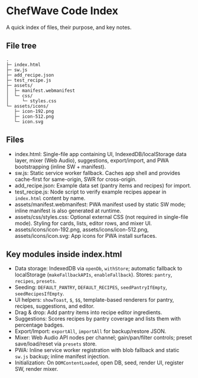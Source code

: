 # ChefWave Code Index

A quick index of files, their purpose, and key notes.

## File tree

```
.
├─ index.html
├─ sw.js
├─ add_recipe.json
├─ test_recipe.js
├─ assets/
│  ├─ manifest.webmanifest
│  └─ css/
│     └─ styles.css
└─ assets/icons/
   ├─ icon-192.png
   ├─ icon-512.png
   └─ icon.svg
```

## Files

- index.html: Single-file app containing UI, IndexedDB/localStorage data layer, mixer (Web Audio), suggestions, export/import, and PWA bootstrapping (inline SW + manifest).
- sw.js: Static service worker fallback. Caches app shell and provides cache-first for same-origin, SWR for cross-origin.
- add_recipe.json: Example data set (pantry items and recipes) for import.
- test_recipe.js: Node script to verify example recipes appear in `index.html` content by name.
- assets/manifest.webmanifest: PWA manifest used by static SW mode; inline manifest is also generated at runtime.
- assets/css/styles.css: Optional external CSS (not required in single-file mode). Styling for cards, lists, editor rows, and mixer UI.
- assets/icons/icon-192.png, assets/icons/icon-512.png, assets/icons/icon.svg: App icons for PWA install surfaces.

## Key modules inside index.html

- Data storage: IndexedDB via `openDb`, `withStore`; automatic fallback to localStorage (`makeFallbackAPIs`, `enableFallback`). Stores: `pantry`, `recipes`, `presets`.
- Seeding: `DEFAULT_PANTRY`, `DEFAULT_RECIPES`, `seedPantryIfEmpty`, `seedRecipesIfEmpty`.
- UI helpers: `showToast`, `$`, `$$`, template-based renderers for pantry, recipes, suggestions, and editor.
- Drag & drop: Add pantry items into recipe editor ingredients.
- Suggestions: Scores recipes by pantry coverage and lists them with percentage badges.
- Export/Import: `exportAll`, `importAll` for backup/restore JSON.
- Mixer: Web Audio API nodes per channel; gain/pan/filter controls; preset save/load/reset via `presets` store.
- PWA: Inline service worker registration with blob fallback and static `sw.js` backup; inline manifest injection.
- Initialization: On `DOMContentLoaded`, open DB, seed, render UI, register SW, render mixer.
